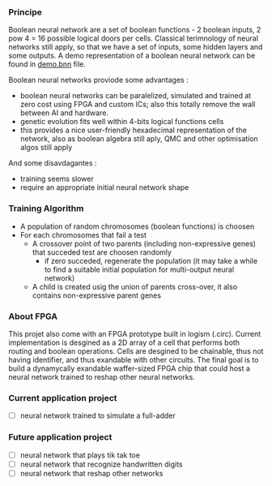 ### Principe

Boolean neural network are a set of boolean functions - 2 boolean inputs, 2 pow 4 = 16 possible logical doors per cells. 
Classical terimnology of neural networks still apply, so that we have a set of inputs, some hidden layers and some outputs. 
A demo representation of a boolean neural network can be found in [demo.bnn](/demo.bnn) file.

Boolean neural networks proviode some advantages :
-  boolean neural networks can be paralelized, simulated and trained at zero cost using FPGA and custom ICs; also this totally remove the wall between AI and hardware.
- genetic evolution fits well within 4-bits logical functions cells
- this provides a nice user-friendly hexadecimal representation of the network, also as boolean algebra still aply, QMC and other optimisation algos still apply

And some disavdagantes :
- training seems slower
- require an appropriate initial neural network shape

### Training Algorithm

- A population of random chromosomes (boolean functions) is choosen
- For each chromosomes that fail a test
	- A crossover point of two parents (including non-expressive genes) that succeded test are choosen randomly
		- if zero succeded, regenerate the population (it may take a while to find a suitable initial population for multi-output neural network)
	- A child is created usig the union of parents cross-over, it also contains non-expressive parent genes

### About FPGA

This projet also come with an FPGA prototype built in logism (.circ). Current implementation is desgined as a 2D array of a cell that performs both routing and boolean operations. Cells are desgined to be chainable, thus not having identifier, and thus exandable with other circuits. The final goal is to build a dynamycally exandable waffer-sized FPGA chip that could host a neural network trained to reshap other neural networks.

### Current application project

- [ ] neural network trained to simulate a full-adder

### Future application project

- [ ] neural network that plays tik tak toe
- [ ] neural network that recognize handwritten digits
- [ ] neural network that reshap other networks
